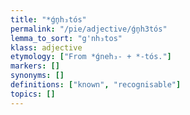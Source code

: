 ```yaml
---
title: "*ǵn̥h₃tós"
permalink: "/pie/adjective/ǵn̥h3tós"
lemma_to_sort: "g'nh₃tos"
klass: adjective
etymology: ["From *ǵneh₃- +‎ *-tós."]
markers: []
synonyms: []
definitions: ["known", "recognisable"]
topics: []
---
```

